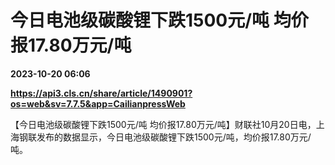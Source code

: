 # 今日电池级碳酸锂下跌1500元/吨 均价报17.80万元/吨

**2023-10-20 06:06**

**https://api3.cls.cn/share/article/1490901?os=web&sv=7.7.5&app=CailianpressWeb**

【今日电池级碳酸锂下跌1500元/吨 均价报17.80万元/吨】财联社10月20日电，上海钢联发布的数据显示，今日电池级碳酸锂下跌1500元/吨，均价报17.80万元/吨。